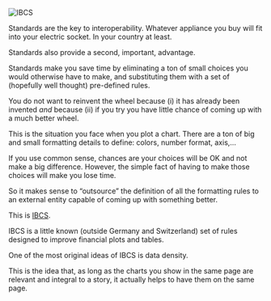 ![IBCS](assets/images/IBCS-16842403057031.png)

Standards are the key to interoperability. Whatever appliance you buy will fit into your electric socket. In your country at least.

Standards also provide a second, important, advantage.

Standards make you save time by eliminating a ton of small choices you would otherwise have to make, and substituting them with a set of (hopefully well thought) pre-defined rules.

You do not want to reinvent the wheel because (i) it has already been invented *and* because (ii) if you try you have little chance of coming up with a much better wheel.

This is the situation you face when you plot a chart. There are a ton of big and small formatting details to define: colors, number format, axis,…

If you use common sense, chances are your choices will be OK and not make a big difference. However, the simple fact of having to make those choices will make you lose time.

So it makes sense to “outsource” the definition of all the formatting rules to an external entity capable of coming up with something better.

This is [IBCS](https://www.ibcs.com/).

IBCS is a little known (outside Germany and Switzerland) set of rules designed to improve financial plots and tables.

One of the most original ideas of IBCS is data density. 

This is the idea that, as long as the charts you show in the same page are relevant and integral to a story, it actually helps to have them on the same page. 









